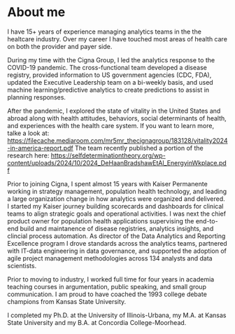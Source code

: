 # About me

I have 15+ years of experience managing analytics teams in the the healtcare industry. Over my career I have touched most areas of health care on both the provider and payer side.  

During my time with the Cigna Group, I led the analytics response to the COVID-19 pandemic. The cross-functional team developed a disease registry, provided information to US government agencies (CDC, FDA), updated the Executive Leadership team on a bi-weekly basis, and used machine learning/predictive analytics to create predictions to assist in planning responses. 

After the pandemic, I explored the state of vitality in the United States and abroad along with health attitudes, behaviors, social determinants of health, and experiences with the health care system. If you want to learn more, talke a look at: https://filecache.mediaroom.com/mr5mr_thecignagroup/183128/vitality2024-in-america-report.pdf  The team recently published a portion of the research here: https://selfdeterminationtheory.org/wp-content/uploads/2024/10/2024_DeHaanBradshawEtAl_EnergyinWkplace.pdf

Prior to joining Cigna, I spent almost 15 years with Kaiser Permanente working in strategy management, population health technology, and leading a large organization change in how analytics were organized and delivered.  I started my Kaiser journey building scorecards and dashboards for clinical teams to align strategic goals and operational activities. I was next the chief product owner for population health applications supervising the end-to-end build and maintanence of disease registries, analytics insights, and clincial process automation. As director of the Data Analytics and Reporting Excellence program I drove standards across the analytics teams, partnered with IT-data engineering in data governance, and supported the adoption of agile project management methodologies across 134 analysts and data scientists. 

Prior to moving to industry, I worked full time for four years in academia teaching courses in argumentation, public speaking, and small group communication. I am proud to have coached the 1993 college debate champions from Kansas State University. 

I completed my Ph.D. at the University of Illinois-Urbana, my M.A. at Kansas State University and my B.A. at Concordia College-Moorhead.
